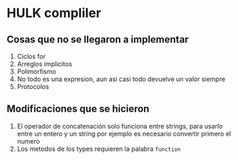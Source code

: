 # HULK compliler

## Cosas que no se llegaron a implementar

1. Ciclos for
1. Arreglos implicitos
1. Polimorfismo
1. No todo es una expresion, aun asi casi todo devuelve un valor siempre
1. Protocolos

## Modificaciones que se hicieron

1. El operador de concatenación solo funciona entre strings, para usarlo entre un entero y un string por ejemplo es necesario convertir primero el numero
1. Los metodos de los types requieren la palabra `function`